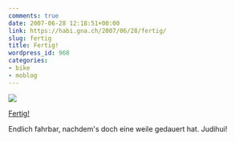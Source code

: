 ```yaml
---
comments: true
date: 2007-06-28 12:18:51+00:00
link: https://habi.gna.ch/2007/06/28/fertig/
slug: fertig
title: Fertig!
wordpress_id: 968
categories:
- bike
- moblog
---
```


[![](https://static.flickr.com/1369/648849498_784bba904c_m.jpg)](https://www.flickr.com/photos/habi/648849498/)


[Fertig!](https://www.flickr.com/photos/habi/648849498/)


Endlich fahrbar, nachdem's doch eine weile gedauert hat. Judihui!

